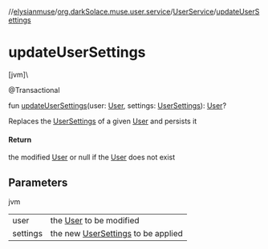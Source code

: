 //[elysianmuse](../../../index.md)/[org.darkSolace.muse.user.service](../index.md)/[UserService](index.md)/[updateUserSettings](update-user-settings.md)

# updateUserSettings

[jvm]\

@Transactional

fun [updateUserSettings](update-user-settings.md)(user: [User](../../org.darkSolace.muse.user.model/-user/index.md), settings: [UserSettings](../../org.darkSolace.muse.user.model/-user-settings/index.md)): [User](../../org.darkSolace.muse.user.model/-user/index.md)?

Replaces the [UserSettings](../../org.darkSolace.muse.user.model/-user-settings/index.md) of a given [User](../../org.darkSolace.muse.user.model/-user/index.md) and persists it

#### Return

the modified [User](../../org.darkSolace.muse.user.model/-user/index.md) or null if the [User](../../org.darkSolace.muse.user.model/-user/index.md) does not exist

## Parameters

jvm

| | |
|---|---|
| user | the [User](../../org.darkSolace.muse.user.model/-user/index.md) to be modified |
| settings | the new [UserSettings](../../org.darkSolace.muse.user.model/-user-settings/index.md) to be applied |
